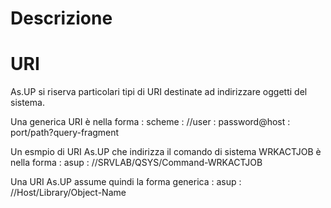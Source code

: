 # Descrizione

# URI
As.UP si riserva particolari tipi di URI destinate ad indirizzare oggetti del sistema.

Una generica URI è nella forma : 
scheme : //user : password@host : port/path?query-fragment

Un esmpio di URI As.UP che indirizza il comando di sistema WRKACTJOB è nella forma : 
asup : //SRVLAB/QSYS/Command-WRKACTJOB

Una URI As.UP assume quindi la forma generica : 
asup : //Host/Library/Object-Name


